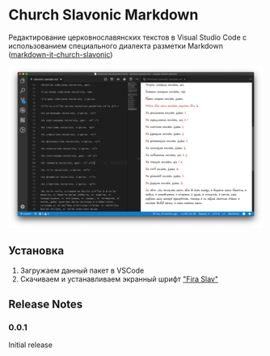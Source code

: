 # Church Slavonic Markdown

Редактирование церковнославянских текстов в Visual Studio Code с использованием специального
диалекта разметки Markdown
([markdown-it-church-slavonic](https://github.com/slavonic/markdown-it-church-slavonic))

![Church Slavonic Markdown](images/screenshot.png)

## Установка

1. Загружаем данный пакет в VSCode
2. Скачиваем и устанавливаем экранный шрифт ["Fira Slav"](https://sci.ponomar.net/fonts)

## Release Notes

### 0.0.1
Initial release
